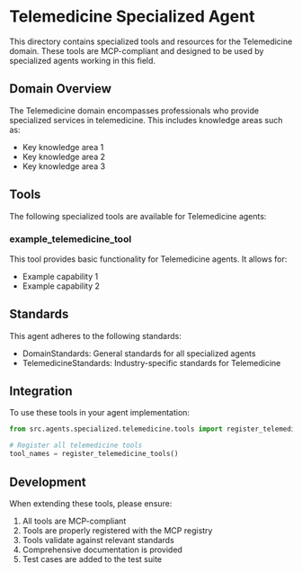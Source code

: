 # Telemedicine Specialized Agent

This directory contains specialized tools and resources for the Telemedicine domain. These tools are MCP-compliant and designed to be used by specialized agents working in this field.

## Domain Overview

The Telemedicine domain encompasses professionals who provide specialized services in telemedicine. This includes knowledge areas such as:

- Key knowledge area 1
- Key knowledge area 2
- Key knowledge area 3

## Tools

The following specialized tools are available for Telemedicine agents:

### example_telemedicine_tool

This tool provides basic functionality for Telemedicine agents. It allows for:

- Example capability 1
- Example capability 2

## Standards

This agent adheres to the following standards:

- DomainStandards: General standards for all specialized agents
- TelemedicineStandards: Industry-specific standards for Telemedicine

## Integration

To use these tools in your agent implementation:

```python
from src.agents.specialized.telemedicine.tools import register_telemedicine_tools

# Register all telemedicine tools
tool_names = register_telemedicine_tools()
```

## Development

When extending these tools, please ensure:

1. All tools are MCP-compliant
2. Tools are properly registered with the MCP registry
3. Tools validate against relevant standards
4. Comprehensive documentation is provided
5. Test cases are added to the test suite
